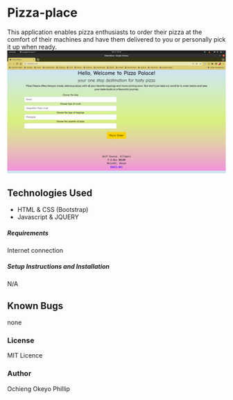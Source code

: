 # Pizza-place
This application enables pizza enthusiasts to order their pizza at the comfort of their machines and have them delivered to you or personally pick it up when ready.
![screenshot](images/screenshot.png)

## Technologies Used
- HTML & CSS (Bootstrap)
- Javascript & JQUERY
##### Requirements
Internet connection
##### Setup Instructions and Installation
N/A
## Known Bugs
none

### License
MIT Licence
### Author
Ochieng Okeyo Phillip
